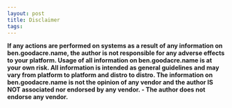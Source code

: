 ```yaml
---
layout: post 
title: Disclaimer
tags: 
---
```


**If any actions are performed on systems as a result of any information
on ben.goodacre.name, the author is not responsible for any adverse
effects to your platform. Usage of all information on ben.goodacre.name
is at your own risk. All information is intended as general guidelines
and may vary from platform to platform and distro to distro. The
information on ben.goodacre.name is not the opinion of any vendor and
the author IS NOT associated nor endorsed by any vendor. - The author
does not endorse any vendor.**

